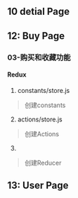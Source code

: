 ## 10 detial Page


## 12: Buy Page
### 03-购买和收藏功能
#### Redux
1. constants/store.js 
> 创建constants
2. actions/store.js
> 创建Actions
3. 
> 创建Reducer


## 13: User Page
